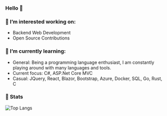 ### Hello 👋

### 🔭 I’m interested working on:
- Backend Web Development
- Open Source Contributions

### 🌱 I’m currently learning:
- General: Being a programming language enthusiast, I am constantly playing around with many languages and tools.
- Current focus: C#, ASP.Net Core MVC
- Casual: JQuery, React, Blazor, Bootstrap, Azure, Docker, SQL, Go, Rust, C
  
### 🚀 Stats 
<!-- <img src="https://github-readme-stats-blue-phi-76.vercel.app/api/top-langs?username=luhamoza&layout=compact&theme=aura_dark&count_private=true&hide_border=true&bg_color=0d1117" alt="Top Langs"> -->
<img src="https://github-readme-stats.vercel.app/api/top-langs/?username=luhamoza&layout=compact&theme=onedark&count_private=true&hide_border=true&bg_color=0d1117" alt="Top Langs"> 
